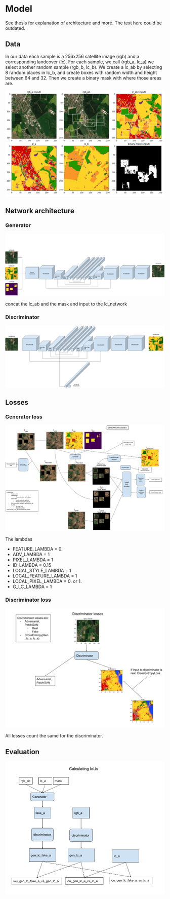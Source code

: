 # Model

See thesis for explanation of architecture and more. The text here could be outdated.

## Data

In our data each sample is a 256x256 satellite image (rgb) and a corresponding landcover (lc). For each sample, we call (rgb_a, lc_a) we select another random sample (rgb_b, lc_b). We create a lc_ab by selecting 8 random places in lc_b, and create boxes with random width and height between 64 and 32. Then we create a binary mask with where those areas are.

![input example](images/input_example_0.png)

## Network architecture

### Generator

![generator](images/generator.png)

concat the lc_ab and the mask and input to the lc_network

### Discriminator

![discriminator](images/discriminator.png)

## Losses

### Generator loss

![generator loss](images/generator_losses.png)

The lambdas

- FEATURE_LAMBDA = 0.
- ADV_LAMBDA = 1
- PIXEL_LAMBDA = 1
- ID_LAMBDA = 0.15
- LOCAL_STYLE_LAMBDA = 1
- LOCAL_FEATURE_LAMBDA = 1
- LOCAL_PIXEL_LAMBDA = 0. or 1.
- G_LC_LAMBDA = 1

### Discriminator loss

![discriminator loss](images/discriminator_losses.png)

All losses count the same for the discriminator.

## Evaluation

![iou evaluation](images/IoU_calculation.png)
